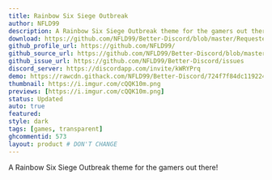 ```yaml
---
title: Rainbow Six Siege Outbreak
author: NFLD99
description: A Rainbow Six Siege Outbreak theme for the gamers out there!
download: https://github.com/NFLD99/Better-Discord/blob/master/Requested/Updated/Rainbow_Six_Siege_Outbreak.theme.css
github_profile_url: https://github.com/NFLD99/
github_source_url: https://github.com/NFLD99/Better-Discord/blob/master/Requested/Updated/Rainbow_Six_Siege_Outbreak.theme.css
github_issue_url: https://github.com/NFLD99/Better-Discord/issues
discord_server: https://discordapp.com/invite/kWRYPrq
demo: https://rawcdn.githack.com/NFLD99/Better-Discord/724f7f84dc119224e397a20c85e509ba32285052/Requested/Updated/Rainbow_Six_Siege_Outbreak.theme.css
thumbnail: https://i.imgur.com/cQQK10m.png
previews: [https://i.imgur.com/cQQK10m.png]
status: Updated
auto: true
featured: 
style: dark
tags: [games, transparent]
ghcommentid: 573
layout: product # DON'T CHANGE
---
```

A Rainbow Six Siege Outbreak theme for the gamers out there!